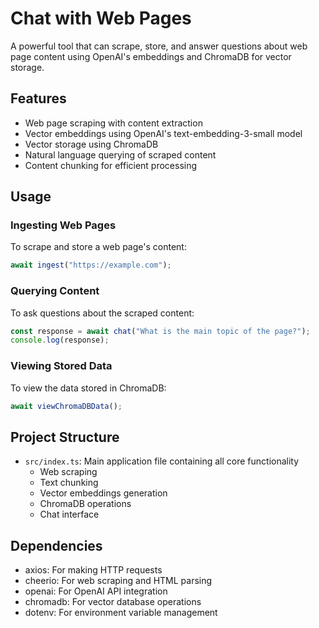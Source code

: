 # Chat with Web Pages

A powerful tool that can scrape, store, and answer questions about web page content using OpenAI's embeddings and ChromaDB for vector storage.

## Features

- Web page scraping with content extraction
- Vector embeddings using OpenAI's text-embedding-3-small model
- Vector storage using ChromaDB
- Natural language querying of scraped content
- Content chunking for efficient processing


## Usage

### Ingesting Web Pages

To scrape and store a web page's content:

```typescript
await ingest("https://example.com");
```

### Querying Content

To ask questions about the scraped content:

```typescript
const response = await chat("What is the main topic of the page?");
console.log(response);
```

### Viewing Stored Data

To view the data stored in ChromaDB:

```typescript
await viewChromaDBData();
```

## Project Structure

- `src/index.ts`: Main application file containing all core functionality
  - Web scraping
  - Text chunking
  - Vector embeddings generation
  - ChromaDB operations
  - Chat interface

## Dependencies

- axios: For making HTTP requests
- cheerio: For web scraping and HTML parsing
- openai: For OpenAI API integration
- chromadb: For vector database operations
- dotenv: For environment variable management
